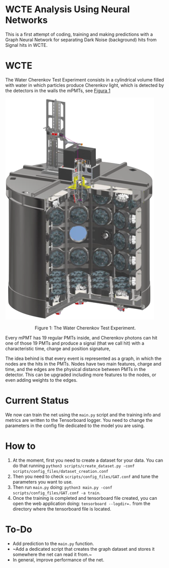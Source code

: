 # WCTE Analysis Using Neural Networks

This is a first attempt of coding, training and making predictions with a Graph Neural Network for separating Dark Noise (background) hits from Signal hits in WCTE. 

# WCTE
The Water Cherenkov Test Experiment consists in a cylindrical volume filled with water in which particles produce Cherenkov light, which is detected by the detectors in the walls the mPMTs, see [Figura 1](#fig1)

<a id="wcte"></a>![The Water Cherenkov Test Experiment](imgs/wcte.png)
<p style="text-align: center;">Figure 1: The Water Cherenkov Test Experiment.</p>

Every mPMT has 19 regular PMTs inside, and Cherenkov photons can hit one of those 19 PMTs and produce a signal (that we call hit) with a characteristic time, charge and position signature, 

The idea behind is that every event is represented as a graph, in which the nodes are the hits in the PMTs. Nodes have two main features, charge and time, and the edges are the physical distance between PMTs in the detector. This can be upgraded including more features to the nodes, or even adding weights to the edges.

# Current Status
We now can train the net using the `main.py` script and the training info and metrics are written to the Tensorboard logger. You need to change the parameters in the config file dedicated to the model you are using.

# How to
1. At the moment, first you need to create a dataset for your data. You can do that running `python3 scripts/create_dataset.py -conf scripts/config_files/dataset_creation.conf` 
2. Then you need to check `scripts/config_files/GAT.conf` and tune the parameters you want to use.
3. Then run `main.py` doing: `python3 main.py -conf scripts/config_files/GAT.conf -a train`.
4. Once the training is completed and tensorboard file created, you can open the web application doing: `tensorboard --logdir=.` from the directory where the tensorboard file is located.

# To-Do
- Add prediction to the `main.py` function.
- ~Add a dedicated script that creates the graph dataset and stores it somewhere the net can read it from.~
- In general, improve performance of the net.
